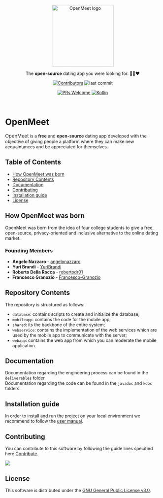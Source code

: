 <p align="center">
    <img width="200" src="https://user-images.githubusercontent.com/58223071/221412309-ff3023c0-6d0a-4296-9879-06f8474c8e8e.png" alt="OpenMeet logo">
</p>

<p align="center">
 The <b>open-source</b> dating app you were looking for. 🤙🏻❤️
</p>

<p align="center">
<a href="#"><img src="https://img.shields.io/github/contributors/sl1mSha4dey/openMeet_Classe03?style=for-the-badge" alt="Contributors"/></a>
<img src="https://img.shields.io/github/last-commit/sl1mSha4dey/openMeet_Classe03?style=for-the-badge" alt="last commit">
</p>
<p align="center">
<a href="#"><img src="https://img.shields.io/badge/PRs-welcome-brightgreen?style=for-the-badge" alt="PRs Welcome"/></a>
<a href="#"><img src="https://img.shields.io/badge/languages-Kotlin, Java-blue?style=for-the-badge" alt="Kotlin"/></a>
</p>

<br>

# OpenMeet
<span style="font-size: 15.50px">OpenMeet</span> is a **free** and **open-source** dating app developed with the objective of giving people a platform where they can make new acquaintances and be appreciated for themselves. 

## Table of Contents 
- [How OpenMeet was born](#how-openmeet-was-born)
- [Repository Contents](#repository-contents)
- [Documentation](#documentation)
- [Contributing](#contributing)
- [Installation guide](#installation-guide)
- [License](#license)

## How OpenMeet was born
OpenMeet was born from the idea of four college students 
to give a free, open-source, privacy-oriented and inclusive alternative to the online dating market. <br> 

### Founding Members
 - **Angelo Nazzaro** - [angelonazzaro](https://github.com/angelonazzaro/)
 - **Yuri Brandi** - [YuriBrandi](https://github.com/YuriBrandi)
 - **Roberto Della Rocca** - [robertodr01](https://github.com/robertodr01)
 - **Francesco Granozio**  - [Francesco-Granozio](https://github.com/Francesco-Granozio)

## Repository Contents
The repository is structured as follows:  
- `database`: contains scripts to create and initialize the database; 
- `mobileapp`: contains the code for the mobile app; 
- `shared`: its the backbone of the entire system; 
- `webservice`: contains the implementation of the web services which are used by the mobile app to communicate with the server; 
- `webapp`: contains the web app from which you can moderate the mobile application. 

## Documentation

 Documentation regarding the engineering process can be found in the `deliverables` folder.  <br>
  Documentation regarding the code can be found in the `javadoc` and `kdoc` folders. 

 ## Installation guide

In order to install and run the project on your local environment we recommend to follow the [user manual](https://github.com/angelonazzaro/OpenMeet/blob/main/deliverables/openMeet_MDI.pdf). 

## Contributing
You can contribute to this software by following the guide lines specified here [Contribute](https://github.com/sl1mSha4dey/openMeet_Classe03/blob/main/contributing/CONTRIBUTING.MD).

<a href="https://github.com/angelonazzaro/OpenMeet/graphs/contributors">
  <img src="https://contrib.rocks/image?repo=angelonazzaro/OpenMeet" />
</a>


## License
This software is distributed under the [GNU General Public License v3.0](LICENSE.md). 
